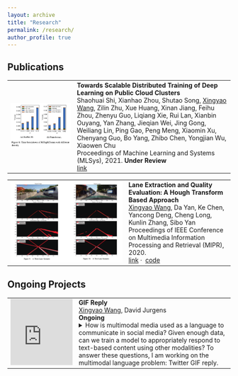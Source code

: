 ```yaml
---
layout: archive
title: "Research"
permalink: /research/
author_profile: true
---
```


## Publications

<table><tbody><tr>
    <td class="entryimg"><img src="/images/research-2021-training-cloud.png"></td>
    <td class="entrytext">
        <b>Towards Scalable Distributed Training of Deep Learning on Public Cloud Clusters</b>
        <br>Shaohuai Shi, Xianhao Zhou, Shutao Song, <u>Xingyao Wang</u>, Zilin Zhu, Xue Huang, Xinan Jiang, Feihu Zhou, Zhenyu Guo, Liqiang Xie, Rui Lan, Xianbin Ouyang, Yan Zhang, Jieqian Wei, Jing Gong, Weiliang Lin, Ping Gao, Peng Meng, Xiaomin Xu, Chenyang Guo, Bo Yang, Zhibo Chen, Yongjian Wu, Xiaowen Chu
        <br>Proceedings of Machine Learning and Systems (MLSys), 2021. <b>Under Review</b>
        <br><a href="https://arxiv.org/abs/2010.10458">link</a></td>
</tr></tbody></table>

<table><tbody><tr>
    <td class="entryimg"><img src="/images/research-2020-hough.png"></td>
    <td class="entrytext">
        <b>Lane Extraction and Quality Evaluation: A Hough Transform Based Approach</b>
        <br><u>Xingyao Wang</u>, Da Yan, Ke Chen, Yancong Deng, Cheng Long, Kunlin Zhang, Sibo Yan
        <br>Proceedings of IEEE Conference on Multimedia Information Processing and Retrieval (MIPR), 2020.
        <br><a href="https://ieeexplore.ieee.org/document/9175569">link</a>&nbsp;·&nbsp;
            <a href="https://github.com/xingyaoww/HT-Based-Evaluation-Metric">code</a>
    </td>
</tr></tbody></table>

## Ongoing Projects

<table><tbody><tr>
    <td class="entryimg" align="center">
    <iframe src="https://giphy.com/embed/g9582DNuQppxC" width="140" frameBorder="0" class="giphy-embed" allowFullScreen></iframe></td>
    <td class="entrytext">
        <b>GIF Reply</b>
        <br><u>Xingyao Wang</u>, David Jurgens
        <br><b>Ongoing</b>
        <details><summary><span title="Click the text for more information">How is multimodal media used as a language to communicate in social media? Given enough data, can we train a model to appropriately respond to text-based content using other modalities? To answer these questions, I am working on the multimodal language problem: Twitter GIF reply. </span></summary> 
        GIF, a series of images or soundless videos that loops, are prevalent on Twitter nowadays. Widely used in response to tweets, easily shareable GIFs enable the sender to add context or emotions to short replies in a fun and easy to understand way. 
        <br>I formulate interactions between English-language tweets and their GIF responses as pseudo-multilingual conversations between English and the “GIF language”: a special vision-based language. Reply interactions between GIFs and tweets can be thought of as an interaction between the English language and the “GIF language”. I constructed a dataset containing 1.6M English tweets and GIF replies, and I am exploring multimodal Transformers as a tool to learn the mapping between the language of tweets and semantics of the GIFs.</details>
    </td>
</tr></tbody></table>
